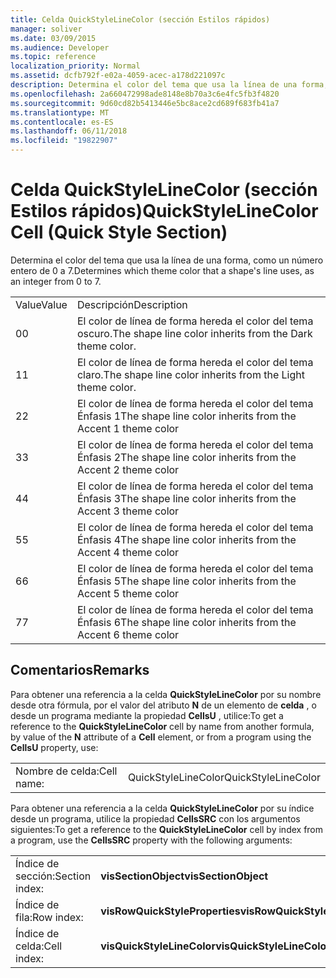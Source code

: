 ```yaml
---
title: Celda QuickStyleLineColor (sección Estilos rápidos)
manager: soliver
ms.date: 03/09/2015
ms.audience: Developer
ms.topic: reference
localization_priority: Normal
ms.assetid: dcfb792f-e02a-4059-acec-a178d221097c
description: Determina el color del tema que usa la línea de una forma, como un número entero de 0 a 7.
ms.openlocfilehash: 2a660472998ade8148e8b70a3c6e4fc5fb3f4820
ms.sourcegitcommit: 9d60cd82b5413446e5bc8ace2cd689f683fb41a7
ms.translationtype: MT
ms.contentlocale: es-ES
ms.lasthandoff: 06/11/2018
ms.locfileid: "19822907"
---
```

# <a name="quickstylelinecolor-cell-quick-style-section"></a><span data-ttu-id="4386c-103">Celda QuickStyleLineColor (sección Estilos rápidos)</span><span class="sxs-lookup"><span data-stu-id="4386c-103">QuickStyleLineColor Cell (Quick Style Section)</span></span>

<span data-ttu-id="4386c-104">Determina el color del tema que usa la línea de una forma, como un número entero de 0 a 7.</span><span class="sxs-lookup"><span data-stu-id="4386c-104">Determines which theme color that a shape's line uses, as an integer from 0 to 7.</span></span>
  
|||
|:-----|:-----|
|<span data-ttu-id="4386c-105">Value</span><span class="sxs-lookup"><span data-stu-id="4386c-105">Value</span></span>  <br/> |<span data-ttu-id="4386c-106">Descripción</span><span class="sxs-lookup"><span data-stu-id="4386c-106">Description</span></span>  <br/> |
|<span data-ttu-id="4386c-107">0</span><span class="sxs-lookup"><span data-stu-id="4386c-107">0</span></span>  <br/> |<span data-ttu-id="4386c-108">El color de línea de forma hereda el color del tema oscuro.</span><span class="sxs-lookup"><span data-stu-id="4386c-108">The shape line color inherits from the Dark theme color.</span></span>  <br/> |
|<span data-ttu-id="4386c-109">1</span><span class="sxs-lookup"><span data-stu-id="4386c-109">1</span></span>  <br/> |<span data-ttu-id="4386c-110">El color de línea de forma hereda el color del tema claro.</span><span class="sxs-lookup"><span data-stu-id="4386c-110">The shape line color inherits from the Light theme color.</span></span>  <br/> |
|<span data-ttu-id="4386c-111">2</span><span class="sxs-lookup"><span data-stu-id="4386c-111">2</span></span>  <br/> |<span data-ttu-id="4386c-112">El color de línea de forma hereda el color del tema Énfasis 1</span><span class="sxs-lookup"><span data-stu-id="4386c-112">The shape line color inherits from the Accent 1 theme color</span></span>  <br/> |
|<span data-ttu-id="4386c-113">3</span><span class="sxs-lookup"><span data-stu-id="4386c-113">3</span></span>  <br/> |<span data-ttu-id="4386c-114">El color de línea de forma hereda el color del tema Énfasis 2</span><span class="sxs-lookup"><span data-stu-id="4386c-114">The shape line color inherits from the Accent 2 theme color</span></span>  <br/> |
|<span data-ttu-id="4386c-115">4</span><span class="sxs-lookup"><span data-stu-id="4386c-115">4</span></span>  <br/> |<span data-ttu-id="4386c-116">El color de línea de forma hereda el color del tema Énfasis 3</span><span class="sxs-lookup"><span data-stu-id="4386c-116">The shape line color inherits from the Accent 3 theme color</span></span>  <br/> |
|<span data-ttu-id="4386c-117">5</span><span class="sxs-lookup"><span data-stu-id="4386c-117">5</span></span>  <br/> |<span data-ttu-id="4386c-118">El color de línea de forma hereda el color del tema Énfasis 4</span><span class="sxs-lookup"><span data-stu-id="4386c-118">The shape line color inherits from the Accent 4 theme color</span></span>  <br/> |
|<span data-ttu-id="4386c-119">6</span><span class="sxs-lookup"><span data-stu-id="4386c-119">6</span></span>  <br/> |<span data-ttu-id="4386c-120">El color de línea de forma hereda el color del tema Énfasis 5</span><span class="sxs-lookup"><span data-stu-id="4386c-120">The shape line color inherits from the Accent 5 theme color</span></span>  <br/> |
|<span data-ttu-id="4386c-121">7</span><span class="sxs-lookup"><span data-stu-id="4386c-121">7</span></span>  <br/> |<span data-ttu-id="4386c-122">El color de línea de forma hereda el color del tema Énfasis 6</span><span class="sxs-lookup"><span data-stu-id="4386c-122">The shape line color inherits from the Accent 6 theme color</span></span>  <br/> |
   
## <a name="remarks"></a><span data-ttu-id="4386c-123">Comentarios</span><span class="sxs-lookup"><span data-stu-id="4386c-123">Remarks</span></span>

<span data-ttu-id="4386c-124">Para obtener una referencia a la celda **QuickStyleLineColor** por su nombre desde otra fórmula, por el valor del atributo **N** de un elemento de **celda** , o desde un programa mediante la propiedad **CellsU** , utilice:</span><span class="sxs-lookup"><span data-stu-id="4386c-124">To get a reference to the **QuickStyleLineColor** cell by name from another formula, by value of the **N** attribute of a **Cell** element, or from a program using the **CellsU** property, use:</span></span> 
  
|||
|:-----|:-----|
| <span data-ttu-id="4386c-125">Nombre de celda:</span><span class="sxs-lookup"><span data-stu-id="4386c-125">Cell name:</span></span>  <br/> | <span data-ttu-id="4386c-126">QuickStyleLineColor</span><span class="sxs-lookup"><span data-stu-id="4386c-126">QuickStyleLineColor</span></span>  <br/> |
   
<span data-ttu-id="4386c-127">Para obtener una referencia a la celda **QuickStyleLineColor** por su índice desde un programa, utilice la propiedad **CellsSRC** con los argumentos siguientes:</span><span class="sxs-lookup"><span data-stu-id="4386c-127">To get a reference to the **QuickStyleLineColor** cell by index from a program, use the **CellsSRC** property with the following arguments:</span></span> 
  
|||
|:-----|:-----|
| <span data-ttu-id="4386c-128">Índice de sección:</span><span class="sxs-lookup"><span data-stu-id="4386c-128">Section index:</span></span>  <br/> |<span data-ttu-id="4386c-129">**visSectionObject**</span><span class="sxs-lookup"><span data-stu-id="4386c-129">**visSectionObject**</span></span> <br/> |
| <span data-ttu-id="4386c-130">Índice de fila:</span><span class="sxs-lookup"><span data-stu-id="4386c-130">Row index:</span></span>  <br/> |<span data-ttu-id="4386c-131">**visRowQuickStyleProperties**</span><span class="sxs-lookup"><span data-stu-id="4386c-131">**visRowQuickStyleProperties**</span></span> <br/> |
| <span data-ttu-id="4386c-132">Índice de celda:</span><span class="sxs-lookup"><span data-stu-id="4386c-132">Cell index:</span></span>  <br/> |<span data-ttu-id="4386c-133">**visQuickStyleLineColor**</span><span class="sxs-lookup"><span data-stu-id="4386c-133">**visQuickStyleLineColor**</span></span> <br/> |
   

